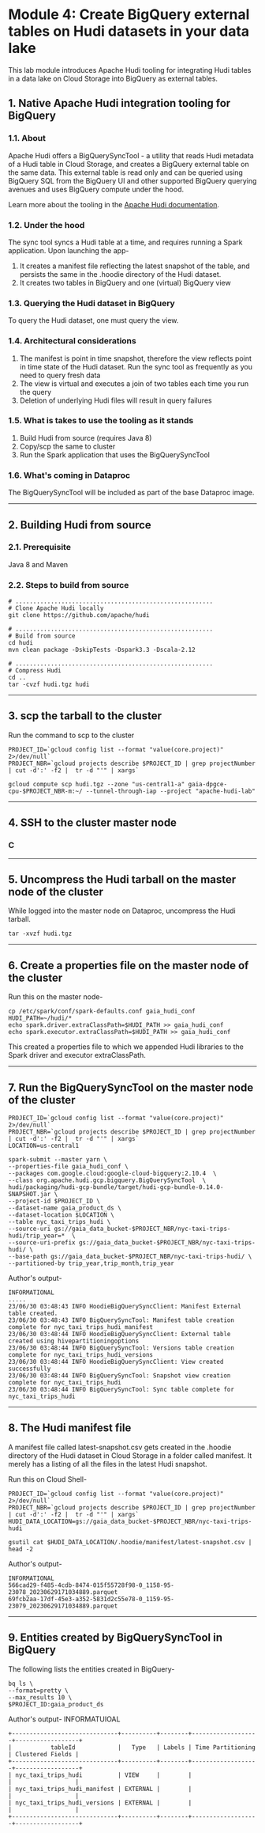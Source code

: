 # Module 4: Create BigQuery external tables on Hudi datasets in your data lake

This lab module introduces Apache Hudi tooling for integrating Hudi tables in a data lake on Cloud Storage into BigQuery as external tables.

## 1. Native Apache Hudi integration tooling for BigQuery

### 1.1. About
Apache Hudi offers a BigQuerySyncTool - a utility that reads Hudi metadata of a Hudi table in Cloud Storage, and creates a BigQuery external table on the same data. This external table is read only and can be queried using BigQuery SQL from the BigQuery UI and other supported BigQuery querying avenues and uses BigQuery compute under the hood.

Learn more about the tooling in the [Apache Hudi documentation](https://hudi.apache.org/docs/gcp_bigquery/).

### 1.2. Under the hood

The sync tool syncs a Hudi table at a time, and requires running a Spark application. 
Upon launching the app-
1. It creates a manifest file reflecting the latest snapshot of the table, and persists the same in the .hoodie directory of the Hudi dataset.
2. It creates two tables in BigQuery and one (virtual) BigQuery view

### 1.3. Querying the Hudi dataset in BigQuery
To query the Hudi dataset, one must query the view.<br>

### 1.4. Architectural considerations
1. The manifest is point in time snapshot, therefore the view reflects point in time state of the Hudi dataset. Run the sync tool as frequently as you need to query fresh data
2. The view is virtual and executes a join of two tables each time you run the query
3. Deletion of underlying Hudi files will result in query failures

### 1.5. What is takes to use the tooling as it stands

1. Build Hudi from source (requires Java 8)
2. Copy/scp the same to cluster
3. Run the Spark application that uses the BigQuerySyncTool

### 1.6. What's coming in Dataproc

The BigQuerySyncTool will be included as part of the base Dataproc image.
<br>

<hr>


## 2. Building Hudi from source

### 2.1. Prerequisite

Java 8 and Maven

### 2.2. Steps to build from source 

```
# ........................................................
# Clone Apache Hudi locally
git clone https://github.com/apache/hudi

# ........................................................
# Build from source
cd hudi
mvn clean package -DskipTests -Dspark3.3 -Dscala-2.12

# ........................................................
# Compress Hudi
cd ..
tar -cvzf hudi.tgz hudi
```

<hr>

## 3. scp the tarball to the cluster

Run the command to scp to the cluster

```
PROJECT_ID=`gcloud config list --format "value(core.project)" 2>/dev/null`
PROJECT_NBR=`gcloud projects describe $PROJECT_ID | grep projectNumber | cut -d':' -f2 |  tr -d "'" | xargs`

gcloud compute scp hudi.tgz --zone "us-central1-a" gaia-dpgce-cpu-$PROJECT_NBR-m:~/ --tunnel-through-iap --project "apache-hudi-lab"

```

<hr>

## 4. SSH to the cluster master node
### C


<hr>

## 5. Uncompress the Hudi tarball on the master node of the cluster

While logged into the master node on Dataproc, uncompress the Hudi tarball.

```
tar -xvzf hudi.tgz
```

<hr>

## 6. Create a properties file on the master node of the cluster

Run this on the master node-
```
cp /etc/spark/conf/spark-defaults.conf gaia_hudi_conf
HUDI_PATH=~/hudi/*
echo spark.driver.extraClassPath=$HUDI_PATH >> gaia_hudi_conf
echo spark.executor.extraClassPath=$HUDI_PATH >> gaia_hudi_conf
```

This created a properties file to which we appended Hudi libraries to the Spark driver and executor extraClassPath.

<hr>

## 7. Run the BigQuerySyncTool  on the master node of the cluster


```
PROJECT_ID=`gcloud config list --format "value(core.project)" 2>/dev/null`
PROJECT_NBR=`gcloud projects describe $PROJECT_ID | grep projectNumber | cut -d':' -f2 |  tr -d "'" | xargs`
LOCATION=us-central1

spark-submit --master yarn \
--properties-file gaia_hudi_conf \
--packages com.google.cloud:google-cloud-bigquery:2.10.4  \
--class org.apache.hudi.gcp.bigquery.BigQuerySyncTool  \
hudi/packaging/hudi-gcp-bundle/target/hudi-gcp-bundle-0.14.0-SNAPSHOT.jar \
--project-id $PROJECT_ID \
--dataset-name gaia_product_ds \
--dataset-location $LOCATION \
--table nyc_taxi_trips_hudi \
--source-uri gs://gaia_data_bucket-$PROJECT_NBR/nyc-taxi-trips-hudi/trip_year=*  \
--source-uri-prefix gs://gaia_data_bucket-$PROJECT_NBR/nyc-taxi-trips-hudi/ \
--base-path gs://gaia_data_bucket-$PROJECT_NBR/nyc-taxi-trips-hudi/ \
--partitioned-by trip_year,trip_month,trip_year
```

Author's output-
```
INFORMATIONAL
.....
23/06/30 03:48:43 INFO HoodieBigQuerySyncClient: Manifest External table created.
23/06/30 03:48:43 INFO BigQuerySyncTool: Manifest table creation complete for nyc_taxi_trips_hudi_manifest
23/06/30 03:48:44 INFO HoodieBigQuerySyncClient: External table created using hivepartitioningoptions
23/06/30 03:48:44 INFO BigQuerySyncTool: Versions table creation complete for nyc_taxi_trips_hudi_versions
23/06/30 03:48:44 INFO HoodieBigQuerySyncClient: View created successfully
23/06/30 03:48:44 INFO BigQuerySyncTool: Snapshot view creation complete for nyc_taxi_trips_hudi
23/06/30 03:48:44 INFO BigQuerySyncTool: Sync table complete for nyc_taxi_trips_hudi
```

<hr>

## 8. The Hudi manifest file

A manifest file called latest-snapshot.csv gets created in the .hoodie directory of the Hudi dataset in Cloud Storage in a folder called manifest. It merely has a listing of all the files in the latest Hudi snapshot.<br>

Run this on Cloud Shell-

```
PROJECT_ID=`gcloud config list --format "value(core.project)" 2>/dev/null`
PROJECT_NBR=`gcloud projects describe $PROJECT_ID | grep projectNumber | cut -d':' -f2 |  tr -d "'" | xargs`
HUDI_DATA_LOCATION=gs://gaia_data_bucket-$PROJECT_NBR/nyc-taxi-trips-hudi

gsutil cat $HUDI_DATA_LOCATION/.hoodie/manifest/latest-snapshot.csv | head -2 
```

Author's output-
```
INFORMATIONAL
566cad29-f485-4cdb-8474-015f55728f98-0_1158-95-23078_20230629171034889.parquet
69fcb2aa-17df-45e3-a352-5831d2c55e78-0_1159-95-23079_20230629171034889.parquet
```
<hr>

## 9. Entities created by BigQuerySyncTool in BigQuery

The following lists the entities created in BigQuery-
```
bq ls \
--format=pretty \
--max_results 10 \
$PROJECT_ID:gaia_product_ds
```

Author's output-
INFORMATUIOAL
```
+------------------------------+----------+--------+-------------------+------------------+
|           tableId            |   Type   | Labels | Time Partitioning | Clustered Fields |
+------------------------------+----------+--------+-------------------+------------------+
| nyc_taxi_trips_hudi          | VIEW     |        |                   |                  |
| nyc_taxi_trips_hudi_manifest | EXTERNAL |        |                   |                  |
| nyc_taxi_trips_hudi_versions | EXTERNAL |        |                   |                  |
+------------------------------+----------+--------+-------------------+------------------+

```
<br>
